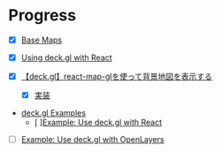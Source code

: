 # Progress

- [x] [Base Maps](https://deck.gl/docs/get-started/using-with-map)
- [x] [Using deck.gl with React](https://deck.gl/docs/get-started/using-with-react)

- [x] [【deck.gl】react-map-glを使って背景地図を表示する](https://qiita.com/asahina820/items/5e3212628184da8e8ee6)
    - [x] [実装](https://qiita.com/asahina820/items/5e3212628184da8e8ee6#%E5%AE%9F%E8%A3%85)

- [deck.gl Examples](https://github.com/visgl/deck.gl/tree/master/examples)
    - [ ][Example: Use deck.gl with React](https://github.com/visgl/deck.gl/tree/master/examples/get-started/react/basic)

- [ ] [Example: Use deck.gl with OpenLayers](https://github.com/visgl/deck.gl/tree/8.9-release/examples/get-started/pure-js/openlayers)